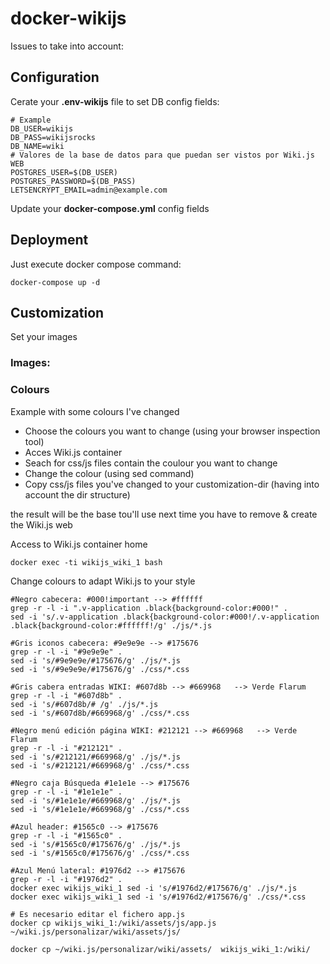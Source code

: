 # docker-wikijs
Issues to take into account:

## Configuration
Cerate your **.env-wikijs** file to set DB config fields:

```
# Example
DB_USER=wikijs
DB_PASS=wikijsrocks
DB_NAME=wiki
# Valores de la base de datos para que puedan ser vistos por Wiki.js WEB
POSTGRES_USER=$(DB_USER)
POSTGRES_PASSWORD=$(DB_PASS)
LETSENCRYPT_EMAIL=admin@example.com
```
Update your **docker-compose.yml** config fields

## Deployment
Just execute docker compose command:
```
docker-compose up -d
```

## Customization
Set your images
### Images:

### Colours
Example with some colours I've changed
- Choose the colours you want to change (using your browser inspection tool)
- Acces Wiki.js container
- Seach for css/js files contain the coulour you want to change
- Change the colour (using sed command)
- Copy css/js files you've changed to your customization-dir (having into account the dir structure)

the result will be the base tou'll use next time you have to remove & create the Wiki.js web 

Access to Wiki.js container home
```
docker exec -ti wikijs_wiki_1 bash 
```

Change colours to adapt Wiki.js to your style
```
#Negro cabecera: #000!important --> #ffffff
grep -r -l -i ".v-application .black{background-color:#000!" .
sed -i 's/.v-application .black{background-color:#000!/.v-application .black{background-color:#ffffff!/g' ./js/*.js

#Gris iconos cabecera: #9e9e9e --> #175676
grep -r -l -i "#9e9e9e" .
sed -i 's/#9e9e9e/#175676/g' ./js/*.js
sed -i 's/#9e9e9e/#175676/g' ./css/*.css

#Gris cabera entradas WIKI: #607d8b --> #669968   --> Verde Flarum
grep -r -l -i "#607d8b" .
sed -i 's/#607d8b/#	/g' ./js/*.js
sed -i 's/#607d8b/#669968/g' ./css/*.css

#Negro menú edición página WIKI: #212121 --> #669968   --> Verde Flarum
grep -r -l -i "#212121" .
sed -i 's/#212121/#669968/g' ./js/*.js
sed -i 's/#212121/#669968/g' ./css/*.css

#Negro caja Búsqueda #1e1e1e --> #175676
grep -r -l -i "#1e1e1e" .
sed -i 's/#1e1e1e/#669968/g' ./js/*.js
sed -i 's/#1e1e1e/#669968/g' ./css/*.css

#Azul header: #1565c0 --> #175676
grep -r -l -i "#1565c0" .
sed -i 's/#1565c0/#175676/g' ./js/*.js
sed -i 's/#1565c0/#175676/g' ./css/*.css

#Azul Menú lateral: #1976d2 --> #175676
grep -r -l -i "#1976d2" .
docker exec wikijs_wiki_1 sed -i 's/#1976d2/#175676/g' ./js/*.js
docker exec wikijs_wiki_1 sed -i 's/#1976d2/#175676/g' ./css/*.css

# Es necesario editar el fichero app.js
docker cp wikijs_wiki_1:/wiki/assets/js/app.js ~/wiki.js/personalizar/wiki/assets/js/

docker cp ~/wiki.js/personalizar/wiki/assets/  wikijs_wiki_1:/wiki/
```
